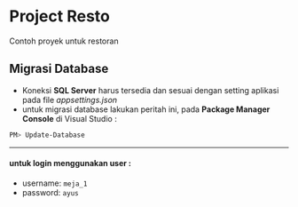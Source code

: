 # Project Resto
Contoh proyek untuk restoran

## Migrasi Database 
- Koneksi **SQL Server** harus tersedia dan sesuai dengan setting aplikasi pada file *appsettings.json*
- untuk migrasi database lakukan peritah ini, pada **Package Manager Console** di Visual Studio :
```powershell
PM> Update-Database
```

---
#### untuk login menggunakan user :
- username: `meja_1`
- password: `ayus`